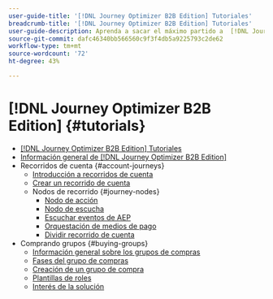 ```yaml
---
user-guide-title: '[!DNL Journey Optimizer B2B Edition] Tutoriales'
breadcrumb-title: '[!DNL Journey Optimizer B2B Edition] Tutoriales'
user-guide-description: Aprenda a sacar el máximo partido a  [!DNL Journey Optimizer B2B Edition]. Orqueste los recorridos de la cuenta y del grupo de compras mediante la IA generativa integrada y la automatización líder del sector para maximizar la demanda de ofertas específicas.
source-git-commit: dafc46340bb566560c9f3f4db5a9225793c2de62
workflow-type: tm+mt
source-wordcount: '72'
ht-degree: 43%

---
```



# [!DNL Journey Optimizer B2B Edition] {#tutorials}

+ [[!DNL Journey Optimizer B2B Edition] Tutoriales](overview.md)
+ [Información general de [!DNL Journey Optimizer B2B Edition]](/help/overview-video.md)
+ Recorridos de cuenta {#account-journeys}
   + [Introducción a recorridos de cuenta](/help/account-journeys/introducing-account-journeys.md)
   + [Crear un recorrido de cuenta](/help/account-journeys/create-an-account-journey.md)
   + Nodos de recorrido {#journey-nodes}
      + [Nodo de acción](/help/account-journeys/journey-nodes/action-node.md)
      + [Nodo de escucha](/help/account-journeys/journey-nodes/listen-node.md)
      + [Escuchar eventos de AEP](/help/account-journeys/journey-nodes/listen-for-aep-events.md)
      + [Orquestación de medios de pago](/help/account-journeys/journey-nodes/paid-media-orchestration.md)
      + [Dividir recorrido de cuenta](/help/account-journeys/journey-nodes/split-account-journey.md)
+ Comprando grupos {#buying-groups}
   + [Información general sobre los grupos de compras](/help/buying-groups/buying-groups-overview.md)
   + [Fases del grupo de compras](/help/buying-groups/buying-group-stages.md)
   + [Creación de un grupo de compra](/help/buying-groups/create-a-buying-group.md)
   + [Plantillas de roles](/help/buying-groups/role-templates.md)
   + [Interés de la solución](/help/buying-groups/solution-interest.md)
